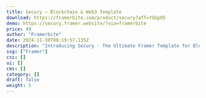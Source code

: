 ```yaml
---
title: Secury — Blockchain & Web3 Template
download: https://framerbite.com/product/secury?aff=YGGpO5
demo: https://secury.framer.website/?via=framerbite
price: 49
author: "Framerbite"
date: 2024-11-30T08:19:57.135Z
description: "Introducing Secury - The Ultimate Framer Template for Blockchain & Web3 Projects. Secury is a versatile, easy-to-use Framer template packed with 9 complete website designs tailored for blockchain and web3 businesses."
ssg: ["Framer"]
css: []
ui: []
cms: []
category: []
draft: false
weight: 5
---
```

